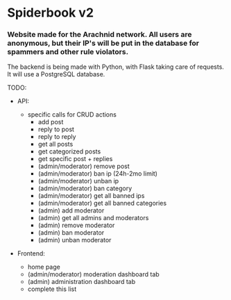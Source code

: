 # Spiderbook v2
### Website made for the Arachnid network. All users are anonymous, but their IP's will be put in the database for spammers and other rule violators.

The backend is being made with Python, with Flask taking care of requests. It will use a PostgreSQL database.

TODO:
- API:
    - specific calls for CRUD actions
        - add post
        - reply to post
        - reply to reply
        - get all posts
        - get categorized posts
        - get specific post + replies
        - (admin/moderator) remove post
        - (admin/moderator) ban ip (24h-2mo limit)
        - (admin/moderator) unban ip
        - (admin/moderator) ban category
        - (admin/moderator) get all banned ips
        - (admin/moderator) get all banned categories
        - (admin) add moderator
        - (admin) get all admins and moderators
        - (admin) remove moderator
        - (admin) ban moderator
        - (admin) unban moderator

- Frontend:
    - home page
    - (admin/moderator) moderation dashboard tab
    - (admin) administration dashboard tab
    - complete this list
